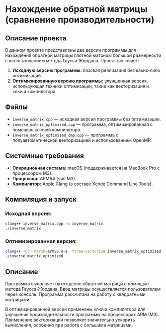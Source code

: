 # Нахождение обратной матрицы (сравнение производительности)

## Описание проекта
В данном проекте представлены две версии программы для нахождения обратной матрицы плотной матрицы большой размерности с использованием метода Гаусса-Жордана. Проект включает:

1. **Исходную версию программы:** базовая реализация без каких-либо оптимизаций.
2. **Оптимизированную версию программы:** улучшенная версия, использующая техники оптимизации, такие как векторизация и ключи компилятора.

## Файлы
- `inverse_matrix.cpp` — исходная версия программы без оптимизации.
- `inverse_matrix_optimized.cpp` — программа, оптимизированная с помощью ключей компилятора.
- `inverse_matrix_optimized_omp.cpp` — программа с полуавтоматической векторизацией и использованием OpenMP.

## Системные требования
- **Операционная система:** macOS (поддерживается на MacBook Pro с процессором M3).
- **Процессор:** ARM64 (чип M3).
- **Компилятор:** Apple Clang (в составе Xcode Command Line Tools).

## Компиляция и запуск
### Исходная версия:
```bash
clang++ inverse_matrix.cpp -o inverse_matrix
./inverse_matrix
```

### Оптимизированная версия:
```bash
clang++ -O3 -march=armv8.4-a -ftree-vectorize inverse_matrix_optimized.cpp -o inverse_matrix_optimized
./inverse_matrix_optimized
```

## Описание
Программа выполняет нахождение обратной матрицы с помощью метода Гаусса-Жордана. Ввод матрицы осуществляется пользователем через консоль. Программа рассчитана на работу с квадратными матрицами.

В оптимизированной версии применены ключи компилятора для улучшения производительности программы на процессорах ARM (M3). Применение векторизации позволяет значительно ускорить вычисления, особенно при работе с большими матрицами.
